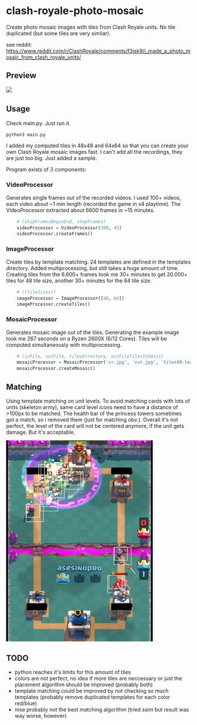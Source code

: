 # clash-royale-photo-mosaic

Create photo mosaic images with tiles from Clash Royale units. No tile duplicated (but some tiles are very similar).

see reddit:
https://www.reddit.com/r/ClashRoyale/comments/f3jsk9/i_made_a_photo_mosaic_from_clash_royale_units/

## Preview
<img src="./out.jpg" width="400">


## Usage

Check main.py. Just run it.
```bash
python3 main.py
```

I added my computed tiles in 48x48 and 64x64 so that you can create your own Clash Royale mosaic images fast. I can't add all the recordings, they are just too big. Just added a sample.

Program exists of 3 components:

### VideoProcessor
Generates single frames out of the recorded videos. I used 100+ videos, each video about ~1 min length (recorded the game in x4 playtime). The VideoProcessor extracted about 6600 frames in ~15 minutes.
```python
    # (skipFramesBeginEnd, stepFrames)
    videoProcessor = VideoProcessor(300, 45)
    videoProcessor.createFrames()
```

### ImageProcessor
Create tiles by template matching. 24 templates are defined in the templates directory. Added multiprocessing, but still takes a huge amount of time. Creating tiles from the 6.600+ frames took me 30+ minutes to get 20.000+ tiles for 48 tile size, another 30+ minutes for the 64 tile size.
```python
    # ([tileSizes])
    imageProcessor = ImageProcessor([48, 64])
    imageProcessor.createTiles()
```

### MosaicProcessor
Generates mosaic image out of the tiles. Generating the example image took me 267 seconds on a Ryzen 2600X (6/12 Cores). Tiles will be computed simultaneously with multiprocessing.
```python
    # (inFile, outFile, tilesDirectory, outFileTilesInXAxis)
    mosaicProcessor = MosaicProcessor('cr.jpg', 'out.jpg', 'tiles48-lexycon', 84)
    mosaicProcessor.createMosaic()
```
## Matching

Using template matching on unit levels. To avoid matching cards with lots of units (skeleton army), same card level icons need to have a distance of >100px to be matched. The health bar of the princess towers sometimes got a match, so i removed them (just for matching obv.). Overall it's not perfect, the level of the card will not be centered anymore, if the unit gets damage. But it's acceptable.

<img src="./frames_modified/frame8.jpg" width="400">



## TODO

* python reaches it's limits for this amount of tiles
* colors are not perfect, no idea if more tiles are neccessary or just the placement algorithm should be improved (probably both)
* template matching could be improved by not checking so much templates (probably remove duplicated templates for each color red/blue)
* mse probably not the best matching algorithm (tried ssim but result was way worse, however)
